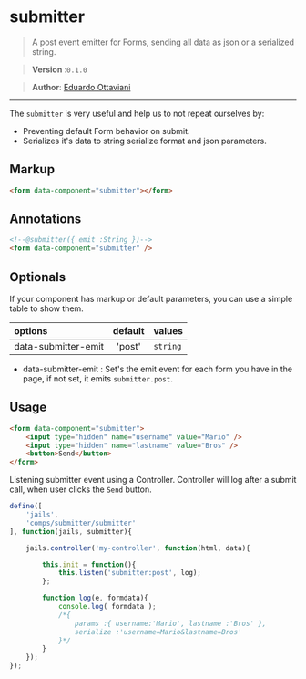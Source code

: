 # submitter

>A post event emitter for Forms, sending all data as json or a serialized string.

>**Version** :`0.1.0`

>**Author**: [Eduardo Ottaviani](//github.com/javiani)

---

The `submitter` is very useful and help us to not repeat ourselves by:

- Preventing default Form behavior on submit.
- Serializes it's data to string serialize format and json parameters.

## Markup

```html
<form data-component="submitter"></form>
```

## Annotations

```html
<!--@submitter({ emit :String })-->
<form data-component="submitter" />
```

## Optionals

If your component has markup or default parameters, you can use a simple table to show them.

| options	   |	 default	  |		values   |
|:--------------|:---------------:|:------------
| data-submitter-emit |	'post'	  |  `string`    |

- data-submitter-emit : Set's the emit event for each form you have in the page, if not set, it emits `submitter.post`.

## Usage

```html
<form data-component="submitter">
	<input type="hidden" name="username" value="Mario" />
	<input type="hidden" name="lastname" value="Bros" />
	<button>Send</button>
</form>
```

Listening submitter event using a Controller.
Controller will log after a submit call, when user clicks the `Send` button.

```js
define([
	'jails',
	'comps/submitter/submitter'
], function(jails, submitter){

	jails.controller('my-controller', function(html, data){

		this.init = function(){
			this.listen('submitter:post', log);
		};

		function log(e, formdata){
			console.log( formdata );
			/*{
				params :{ username:'Mario', lastname :'Bros' },
				serialize :'username=Mario&lastname=Bros'
			}*/
		}
	});
});
```
